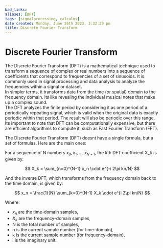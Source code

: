 ```yaml
---
bad_links: 
aliases: [DFT]
tags: [signalprocessing, calculus]
date created: Monday, June 26th 2023, 3:32:29 pm
title: Discrete Fourier Transform
---
```


# Discrete Fourier Transform

The Discrete Fourier Transform (DFT) is a mathematical technique used to transform a sequence of complex or real numbers into a sequence of coefficients that correspond to frequencies of a set of sinusoids. It is commonly used in signal processing and data analysis to analyze the frequencies within a signal or dataset.  
In simpler terms, it transforms data from the time (or spatial) domain to the frequency domain. Its like revealing the individual musical notes that make up a complex sound.  
The DFT analyzes the finite period by considering it as one period of a periodically repeating signal, which is valid when the original data is exactly periodic within that period. The result will also be periodic over this range.  
Its important to note that DFT can be computationally expensive, but there are efficient algorithms to compute it, such as Fast Fourier Transform (FFT).

The Discrete Fourier Transform (DFT) doesnt have a single formula, but a set of formulas. Here are the main ones:

For a sequence of N numbers $x_0, x_1, …, x_{N-1}$, the kth DFT coefficient X_k is given by:

$$
X_k = \sum_{n=0}^{N-1} x_n \cdot e^{-i 2\pi kn/N}
$$

And the inverse DFT, which transforms from the frequency domain back to the time domain, is given by:

$$
x_n = \frac{1}{N} \sum_{k=0}^{N-1} X_k \cdot e^{i 2\pi kn/N}
$$

Where:
- $x_n$ are the time-domain samples,
- $X_k$ are the frequency-domain samples,
- N is the total number of samples,
- n is the current sample number (for time-domain),
- k is the current sample number (for frequency-domain),
- i is the imaginary unit.
